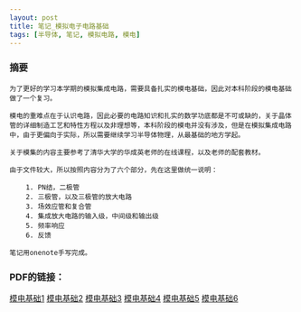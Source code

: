 ```yaml
---
layout: post
title: 笔记_模拟电子电路基础
tags: [半导体, 笔记, 模拟电路, 模电]
---
```


### 摘要

    为了更好的学习本学期的模拟集成电路，需要具备扎实的模电基础，因此对本科阶段的模电基础做了一个复习。

    模电的重难点在于认识电路，因此必要的电路知识和扎实的数学功底都是不可或缺的，关于晶体管的详细制造工艺和特性方程以及非理想等，本科阶段的模电并没有涉及，但是在模拟集成电路中，由于更偏向于实际，所以需要继续学习半导体物理，从最基础的地方学起。
    
    关于模集的内容主要参考了清华大学的华成英老师的在线课程，以及老师的配套教材。

    由于文件较大，所以按照内容分为了六个部分，先在这里做统一说明：

        1. PN结，二极管
        2. 三极管，以及三极管的放大电路
        3. 场效应管和复合管
        4. 集成放大电路的输入级，中间级和输出级
        5. 频率响应
        6. 反馈

    笔记用onenote手写完成。


### PDF的链接：

[模电基础1](https://naibaowjk.github.io/documents/笔记_模电基础(1).pdf)
[模电基础2](https://naibaowjk.github.io/documents/笔记_模电基础(2).pdf)
[模电基础3](https://naibaowjk.github.io/documents/笔记_模电基础(3).pdf)
[模电基础4](https://naibaowjk.github.io/documents/笔记_模电基础(4).pdf)
[模电基础5](https://naibaowjk.github.io/documents/笔记_模电基础(5).pdf)
[模电基础6](https://naibaowjk.github.io/documents/笔记_模电基础(6).pdf)


